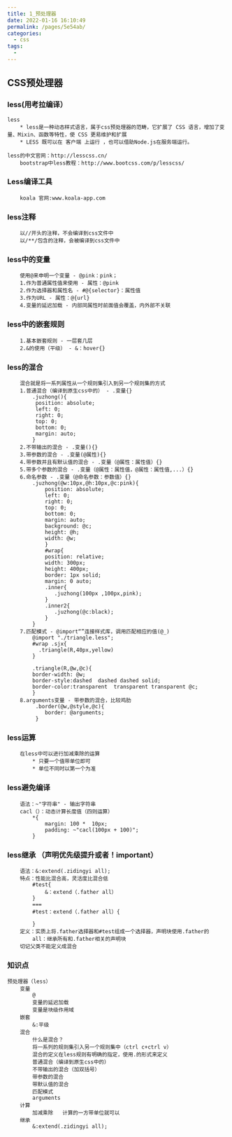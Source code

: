```yaml
---
title: 1_预处理器
date: 2022-01-16 16:10:49
permalink: /pages/5e54ab/
categories:
  - css
tags:
  - 
---
```


## CSS预处理器
### less(用考拉编译）
	less
		* less是一种动态样式语言，属于css预处理器的范畴，它扩展了 CSS 语言，增加了变量、Mixin、函数等特性，使 CSS 更易维护和扩展
		* LESS 既可以在 客户端 上运行 ，也可以借助Node.js在服务端运行。
 
	less的中文官网：http://lesscss.cn/
		bootstrap中less教程：http://www.bootcss.com/p/lesscss/

### Less编译工具
		koala 官网:www.koala-app.com 

### less注释
		以//开头的注释，不会编译到css文件中
		以/**/包含的注释，会被编译到css文件中
### less中的变量
		使用@来申明一个变量 - @pink：pink；
		1.作为普通属性值来使用 - 属性：@pink
		2.作为选择器和属性名 - #@{selector}：属性值
		3.作为URL - 属性：@{url}
		4.变量的延迟加载 - 内部同属性时前面值会覆盖，内外部不关联
### less中的嵌套规则
		1.基本嵌套规则 - 一层套几层
		2.&的使用（平级） - &：hover{}
### less的混合
		混合就是将一系列属性从一个规则集引入到另一个规则集的方式
		1.普通混合（编译到原生css中的） - .变量{}
			.juzhong(){
		     position: absolute;
		     left: 0;
		     right: 0;
		     top: 0;
		     bottom: 0;
		     margin: auto;
		    }     
		2.不带输出的混合 - .变量(){}
		3.带参数的混合 - .变量(@属性){}
		4.带参数并且有默认值的混合 - .变量（@属性：属性值）{}
		5.带多个参数的混合 - .变量（@属性：属性值，@属性：属性值,...）{}
		6.命名参数 - .变量（@命名参数：参数值）{}
			.juzhong(@w:10px,@h:10px,@c:pink){
			    position: absolute;
			    left: 0;
			    right: 0;
			    top: 0;
			    bottom: 0;
			    margin: auto;
			    background: @c;
			    height: @h;
			    width: @w;
			    }
				#wrap{
			    position: relative;
			    width: 300px;
			    height: 400px;
			    border: 1px solid;
			    margin: 0 auto;
			    .inner{
			       .juzhong(100px ,100px,pink);
			    }
			    .inner2{
			       .juzhong(@c:black);
			    }
			}
		7.匹配模式 - @import“”连接样式库，调用匹配相应的值(@_)
			@import "./triangle.less";
			#wrap .sjx{
		 	  .triangle(R,40px,yellow)
			}
		
			.triangle(R,@w,@c){
		    border-width: @w;
		    border-style:dashed  dashed dashed solid;
		    border-color:transparent  transparent transparent @c;
			}
		8.arguments变量 - 带参数的混合，比较鸡肋
			 .border(@w,@style,@c){
			    border: @arguments;
			 }
### less运算
		在less中可以进行加减乘除的运算
			* 只要一个值带单位即可
			* 单位不同时以第一个为准
### less避免编译
		语法：~"字符串" - 输出字符串
		cacl（）：动态计算长度值（四则运算）
			*{
			    margin: 100 *  10px;
			    padding: ~"cacl(100px + 100)";
			}
### less继承	（声明优先级提升或者！important）
		语法：&:extend(.zidingyi all);
		特点：性能比混合高，灵活度比混合低
			#test{
				&：extend（.father all）
			}
			===
			#test：extend（.father all）{
			
			}
		定义：实质上将.father选择器和#test组成一个选择器，声明块使用.father的
			all：继承所有和.father相关的声明块
		切记父类不能定义成混合
### 知识点
	预处理器（less）
		变量
			@
			变量的延迟加载
			变量是块级作用域
		嵌套
			&:平级
		混合
			什么是混合？
			将一系列的规则集引入另一个规则集中（ctrl c+ctrl v）
			混合的定义在less规则有明确的指定，使用.的形式来定义
			普通混合（编译到原生css中的）
			不带输出的混合（加双括号）
			带参数的混合
			带默认值的混合
			匹配模式
			arguments
		计算
			加减乘除   计算的一方带单位就可以
		继承	
			&:extend(.zidingyi all);	
